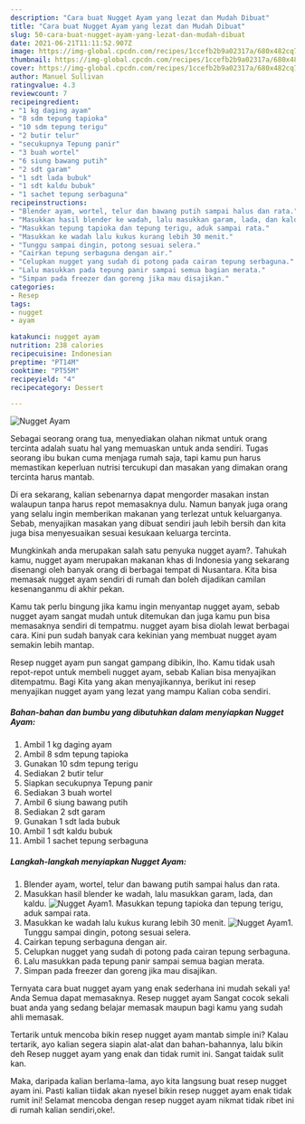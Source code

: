 ```yaml
---
description: "Cara buat Nugget Ayam yang lezat dan Mudah Dibuat"
title: "Cara buat Nugget Ayam yang lezat dan Mudah Dibuat"
slug: 50-cara-buat-nugget-ayam-yang-lezat-dan-mudah-dibuat
date: 2021-06-21T11:11:52.907Z
image: https://img-global.cpcdn.com/recipes/1ccefb2b9a02317a/680x482cq70/nugget-ayam-foto-resep-utama.jpg
thumbnail: https://img-global.cpcdn.com/recipes/1ccefb2b9a02317a/680x482cq70/nugget-ayam-foto-resep-utama.jpg
cover: https://img-global.cpcdn.com/recipes/1ccefb2b9a02317a/680x482cq70/nugget-ayam-foto-resep-utama.jpg
author: Manuel Sullivan
ratingvalue: 4.3
reviewcount: 7
recipeingredient:
- "1 kg daging ayam"
- "8 sdm tepung tapioka"
- "10 sdm tepung terigu"
- "2 butir telur"
- "secukupnya Tepung panir"
- "3 buah wortel"
- "6 siung bawang putih"
- "2 sdt garam"
- "1 sdt lada bubuk"
- "1 sdt kaldu bubuk"
- "1 sachet tepung serbaguna"
recipeinstructions:
- "Blender ayam, wortel, telur dan bawang putih sampai halus dan rata."
- "Masukkan hasil blender ke wadah, lalu masukkan garam, lada, dan kaldu."
- "Masukkan tepung tapioka dan tepung terigu, aduk sampai rata."
- "Masukkan ke wadah lalu kukus kurang lebih 30 menit."
- "Tunggu sampai dingin, potong sesuai selera."
- "Cairkan tepung serbaguna dengan air."
- "Celupkan nugget yang sudah di potong pada cairan tepung serbaguna."
- "Lalu masukkan pada tepung panir sampai semua bagian merata."
- "Simpan pada freezer dan goreng jika mau disajikan."
categories:
- Resep
tags:
- nugget
- ayam

katakunci: nugget ayam 
nutrition: 238 calories
recipecuisine: Indonesian
preptime: "PT14M"
cooktime: "PT55M"
recipeyield: "4"
recipecategory: Dessert

---
```



![Nugget Ayam](https://img-global.cpcdn.com/recipes/1ccefb2b9a02317a/680x482cq70/nugget-ayam-foto-resep-utama.jpg)

Sebagai seorang orang tua, menyediakan olahan nikmat untuk orang tercinta adalah suatu hal yang memuaskan untuk anda sendiri. Tugas seorang ibu bukan cuma menjaga rumah saja, tapi kamu pun harus memastikan keperluan nutrisi tercukupi dan masakan yang dimakan orang tercinta harus mantab.

Di era  sekarang, kalian sebenarnya dapat mengorder masakan instan walaupun tanpa harus repot memasaknya dulu. Namun banyak juga orang yang selalu ingin memberikan makanan yang terlezat untuk keluarganya. Sebab, menyajikan masakan yang dibuat sendiri jauh lebih bersih dan kita juga bisa menyesuaikan sesuai kesukaan keluarga tercinta. 



Mungkinkah anda merupakan salah satu penyuka nugget ayam?. Tahukah kamu, nugget ayam merupakan makanan khas di Indonesia yang sekarang disenangi oleh banyak orang di berbagai tempat di Nusantara. Kita bisa memasak nugget ayam sendiri di rumah dan boleh dijadikan camilan kesenanganmu di akhir pekan.

Kamu tak perlu bingung jika kamu ingin menyantap nugget ayam, sebab nugget ayam sangat mudah untuk ditemukan dan juga kamu pun bisa memasaknya sendiri di tempatmu. nugget ayam bisa diolah lewat berbagai cara. Kini pun sudah banyak cara kekinian yang membuat nugget ayam semakin lebih mantap.

Resep nugget ayam pun sangat gampang dibikin, lho. Kamu tidak usah repot-repot untuk membeli nugget ayam, sebab Kalian bisa menyajikan ditempatmu. Bagi Kita yang akan menyajikannya, berikut ini resep menyajikan nugget ayam yang lezat yang mampu Kalian coba sendiri.

<!--inarticleads1-->

##### Bahan-bahan dan bumbu yang dibutuhkan dalam menyiapkan Nugget Ayam:

1. Ambil 1 kg daging ayam
1. Ambil 8 sdm tepung tapioka
1. Gunakan 10 sdm tepung terigu
1. Sediakan 2 butir telur
1. Siapkan secukupnya Tepung panir
1. Sediakan 3 buah wortel
1. Ambil 6 siung bawang putih
1. Sediakan 2 sdt garam
1. Gunakan 1 sdt lada bubuk
1. Ambil 1 sdt kaldu bubuk
1. Ambil 1 sachet tepung serbaguna




<!--inarticleads2-->

##### Langkah-langkah menyiapkan Nugget Ayam:

1. Blender ayam, wortel, telur dan bawang putih sampai halus dan rata.
1. Masukkan hasil blender ke wadah, lalu masukkan garam, lada, dan kaldu.
<img src="https://img-global.cpcdn.com/steps/f55f1a69cb47263b/160x128cq70/nugget-ayam-langkah-memasak-2-foto.jpg" alt="Nugget Ayam">1. Masukkan tepung tapioka dan tepung terigu, aduk sampai rata.
1. Masukkan ke wadah lalu kukus kurang lebih 30 menit.
<img src="https://img-global.cpcdn.com/steps/08bc3e3c4c54c6c4/160x128cq70/nugget-ayam-langkah-memasak-4-foto.jpg" alt="Nugget Ayam">1. Tunggu sampai dingin, potong sesuai selera.
1. Cairkan tepung serbaguna dengan air.
1. Celupkan nugget yang sudah di potong pada cairan tepung serbaguna.
1. Lalu masukkan pada tepung panir sampai semua bagian merata.
1. Simpan pada freezer dan goreng jika mau disajikan.




Ternyata cara buat nugget ayam yang enak sederhana ini mudah sekali ya! Anda Semua dapat memasaknya. Resep nugget ayam Sangat cocok sekali buat anda yang sedang belajar memasak maupun bagi kamu yang sudah ahli memasak.

Tertarik untuk mencoba bikin resep nugget ayam mantab simple ini? Kalau tertarik, ayo kalian segera siapin alat-alat dan bahan-bahannya, lalu bikin deh Resep nugget ayam yang enak dan tidak rumit ini. Sangat taidak sulit kan. 

Maka, daripada kalian berlama-lama, ayo kita langsung buat resep nugget ayam ini. Pasti kalian tiidak akan nyesel bikin resep nugget ayam enak tidak rumit ini! Selamat mencoba dengan resep nugget ayam nikmat tidak ribet ini di rumah kalian sendiri,oke!.

